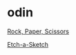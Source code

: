 # odin

[Rock, Paper, Scissors](https://eking2.github.io/odin/rps/)


[Etch-a-Sketch](https://eking2.github.io/odin/etch/)
